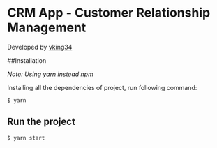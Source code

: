 # CRM App - Customer Relationship Management
Developed by [vking34](https://github.com/vking34)

##Installation

*Note: Using [yarn](https://yarnpkg.com/en/docs/install) instead npm*

Installing all the dependencies of project, run following command:
```
$ yarn
```

## Run the project
```
$ yarn start
```
